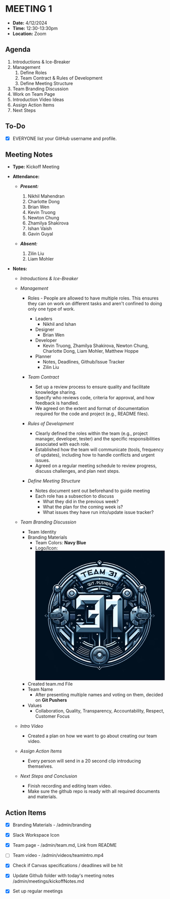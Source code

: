 # MEETING 1

- **Date:** 4/12/2024 
- **Time:** 12:30-13:30pm
- **Location:** Zoom

## Agenda

1. Introductions & Ice-Breaker
2. Management
   1. Define Roles
   2. Team Contract & Rules of Development
   3. Define Meeting Structure
3. Team Branding Discussion
4. Work on Team Page
5. Introduction Video Ideas
6. Assign Action Items
7. Next Steps

## To-Do

- [x] EVERYONE list your GitHub username and profile.

## Meeting Notes

- **Type:** Kickoff Meeting

- **Attendance:**
  - ***Present:***
    1. Nikhil Mahendran
    2. Charlotte Dong
    3. Brian Wen
    4. Kevin Truong
    5. Newton Chung
    6. Zhamilya Shakirova
    7. Ishan Vaish
    8. Gavin Guyal
       
  - ***Absent:***
    1. Zilin Liu
    2. Liam Mohler

- **Notes:**
  - *Introductions & Ice-Breaker*
    
  - *Management*
    - Roles - People are allowed to have multiple roles. This ensures they can on work on different tasks and aren't confined to doing only one type of work.
      - Leaders
          - Nikhil and Ishan
      - Designer
          - Brian Wen
      - Developer
          - Kevin Truong, Zhamilya Shakirova, Newton Chung, Charlotte Dong, Liam Mohler, Matthew Hoppe
      - Planner   
        - Notes, Deadlines, Github/Issue Tracker
        - Zilin Liu
          
    - *Team Contract*
        - Set up a review process to ensure quality and facilitate knowledge sharing.
        - Specify who reviews code, criteria for approval, and how feedback is handled.
        - We agreed on the extent and format of documentation required for the code and project (e.g., README files).
          
    - *Rules of Development*
        - Clearly defined the roles within the team (e.g., project manager, developer, tester) and the specific responsibilities associated with each role.
        - Established how the team will communicate (tools, frequency of updates), including how to handle conflicts and urgent issues.
        - Agreed on a regular meeting schedule to review progress, discuss challenges, and plan next steps.

    - *Define Meeting Structure*
        - Notes document sent out beforehand to guide meeting
        - Each role has a subsection to discuss
            - What they did in the previous week?
            - What the plan for the coming week is?
            - What issues they have run into/update issue tracker?
              
  - *Team Branding Discussion*
    - Team Identity  
    - Branding Materials
      - Team Colors: **Navy Blue**
      - Logo/Icon: ![logo](https://github.com/cse110-sp24-group31/cse110-sp24-group31/blob/main/admin/branding/logo.jpg)
    - Created team.md File
    - Team Name
      - After presenting multiple names and voting on them, decided on **Git Pushers**
    - Values
      - Collaboration, Quality, Transparency, Accountability, Respect, Customer Focus
        
  - *Intro Video*
    - Created a plan on how we want to go about creating our team video.
      
  - *Assign Action Items*
    - Every person will send in a 20 second clip introducing themselves.

  - *Next Steps and Conclusion*
    - Finish recording and editing team video.
    - Make sure the github repo is ready with all required documents and materials. 

## Action Items

- [x] Branding Materials -  /admin/branding
- [x] Slack Workspace Icon
- [x] Team page - /admin/team.md, Link from README
- [ ] Team video - /admin/videos/teamintro.mp4
- [x] Check if Canvas specifications / deadlines will be hit
- [x] Update Github folder with today's meeting notes /admin/meetings/kickoffNotes.md
- [x] Set up regular meetings





